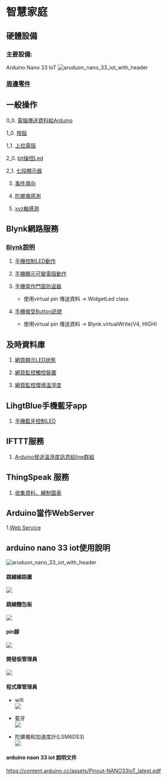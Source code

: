 # 智慧家庭
## 硬體設備
### 主要設備:
Arduino Nano 33 IoT
![aruduon_nano_33_iot_with_header](abx00032_iso.jpg)
### [周邊零件](./周邊零件/README.md)
## 一般操作
0_0. [電腦傳送資料給Arduino](./0_0由電腦傳送資料給Arduino/)

1_0. [按鈕](./一般操作/1_0無使用上拉電阻/)

1_1. [上拉電阻](./一般操作/1_1上拉電阻/)

2_0. [bit操控Led](./一般操作/2_0bitLed/)

2_1. [七段顯示器](./一般操作/2_1七段顯示器/)

3. [事件導向](https://github.com/roberthsu2003/smartHome/tree/master/%E4%B8%80%E8%88%AC%E6%93%8D%E4%BD%9C/3%E4%BA%8B%E4%BB%B6%E5%B0%8E%E5%90%91/1%E9%96%93%E9%9A%94%E6%99%82%E9%96%93%E5%9F%B7%E8%A1%8C)

4. [陀螺儀感測](https://github.com/roberthsu2003/smartHome/tree/master/%E4%B8%80%E8%88%AC%E6%93%8D%E4%BD%9C/4%E9%99%80%E8%9E%BA%E5%84%80%E6%84%9F%E6%B8%AC)

5. [xyz軸感測](https://github.com/roberthsu2003/smartHome/tree/master/%E4%B8%80%E8%88%AC%E6%93%8D%E4%BD%9C/5xyz%E8%BB%B8%E6%84%9F%E6%B8%AC)

## Blynk網路服務
### [Blynk說明](./使用Blynk)
1. [手機控制LED動作](https://github.com/roberthsu2003/smartHome/tree/master/%E4%BD%BF%E7%94%A8Blynk/1led_control)

2. [手機顯示可變電阻動作](https://github.com/roberthsu2003/smartHome/tree/master/%E4%BD%BF%E7%94%A8Blynk/2%E5%8F%AF%E8%AE%8A%E9%9B%BB%E9%98%BB)

3. [手機當作門窗防盜器](./使用Blynk/3迷你磁簧開關/)
	- 使用virtual pin 傳送資料 -> WidgetLed class

4. [手機接受Button訊號](./使用Blynk/4Button/)
	- 使用virtual pin 傳送資料 -> Blynk.virtualWrite(V4, HIGH)

## 及時資料庫
1. [網頁顯示LED狀態](https://github.com/roberthsu2003/smartHome/tree/master/%E5%8F%8A%E6%99%82%E8%B3%87%E6%96%99%E5%BA%AB/1led_control)

2. [網頁監控觸控裝置](https://github.com/roberthsu2003/smartHome/tree/master/%E5%8F%8A%E6%99%82%E8%B3%87%E6%96%99%E5%BA%AB/2touch_sensor)

3. [網頁監控環境溫溼度](https://github.com/roberthsu2003/smartHome/tree/master/%E5%8F%8A%E6%99%82%E8%B3%87%E6%96%99%E5%BA%AB/3dht11) 

## LihgtBlue手機藍牙app
1. [手機藍牙控制LED](https://github.com/roberthsu2003/smartHome/tree/master/%E4%BD%BF%E7%94%A8%E8%97%8D%E7%89%99/1led_control)

## IFTTT服務
1. [Arduino發送溫溼度訊息給line群組](https://github.com/roberthsu2003/smartHome/tree/master/%E4%BD%BF%E7%94%A8IFTTT/1dht11)

## ThingSpeak 服務
1. [收集資料，繪制圖表](https://github.com/roberthsu2003/smartHome/tree/master/%E4%BD%BF%E7%94%A8ThingSpeak)


## Arduino當作WebServer
1.[Web Service](https://github.com/roberthsu2003/smartHome/tree/master/%E7%95%B6%E4%BD%9CWebServer)


## arduino nano 33 iot使用說明
![aruduon_nano_33_iot_with_header](abx00032_iso.jpg)


#### 跳線線路圖

![](nanoV33_bb.jpg)

#### 跳線麵包板
![](IMG_0383.jpg)

#### pin腳
![](pin.jpg)

#### 開發板管理員
![](boardManager.png)

#### 程式庫管理員
- wifi  
![](wifinina.png)

- 藍牙   
![](arduinoBLE.png)

- 陀螺儀和加速度計(LSM6DS3)  
![](LSM6DS3.png)

#### arduino naon 33 iot 說明文件
https://content.arduino.cc/assets/Pinout-NANO33IoT_latest.pdf
